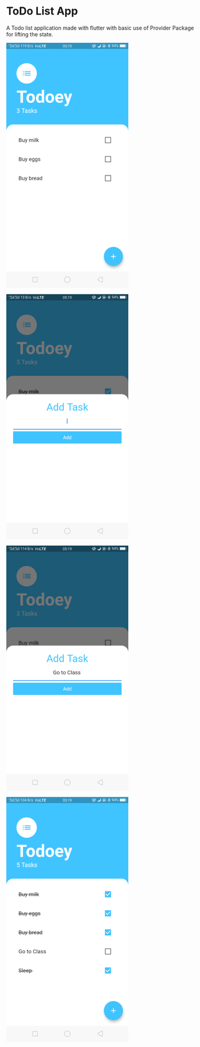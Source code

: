 # ToDo List App

A Todo list application made with flutter with basic use of Provider Package for lifting the state. 

![profile_details](screenshot1.png)

![journey_plan](screenshot2.png)

![ride_search](screenshot3.png)

![chat_room](screenshot4.png)

